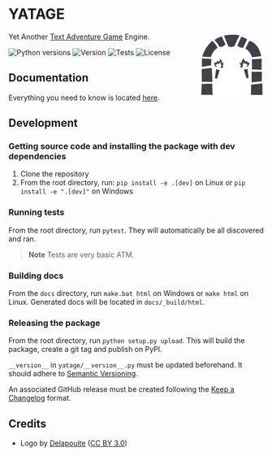 # YATAGE

<img align="right" src="https://raw.githubusercontent.com/EpocDotFr/yatage/master/docs/_static/logo_white.png">

Yet Another [Text Adventure Game](https://en.wikipedia.org/wiki/Interactive_fiction) Engine.

![Python versions](https://img.shields.io/pypi/pyversions/yatage.svg) ![Version](https://img.shields.io/pypi/v/yatage.svg) ![Tests](https://github.com/EpocDotFr/yatage/actions/workflows/tests.yml/badge.svg) ![License](https://img.shields.io/pypi/l/yatage.svg)

## Documentation

Everything you need to know is located [here](https://epocdotfr.github.io/yatage/).

## Development

### Getting source code and installing the package with dev dependencies

  1. Clone the repository
  2. From the root directory, run: `pip install -e .[dev]` on Linux or `pip install -e ".[dev]"` on Windows

### Running tests

From the root directory, run `pytest`. They will automatically be all discovered and ran.

> **Note** Tests are very basic ATM.

### Building docs

From the `docs` directory, run `make.bat html` on Windows or `make html` on Linux. Generated docs will be located in `docs/_build/html`.

### Releasing the package

From the root directory, run `python setup.py upload`. This will build the package, create a git tag and publish on PyPI.

`__version__` in `yatage/__version__.py` must be updated beforehand. It should adhere to [Semantic Versioning](https://semver.org/spec/v2.0.0.html).

An associated GitHub release must be created following the [Keep a Changelog](https://keepachangelog.com/en/1.0.0/) format.

## Credits

  - Logo by [Delapouite](https://game-icons.net/1x1/delapouite/dungeon-gate.html) ([CC BY 3.0](https://creativecommons.org/licenses/by/3.0/))
